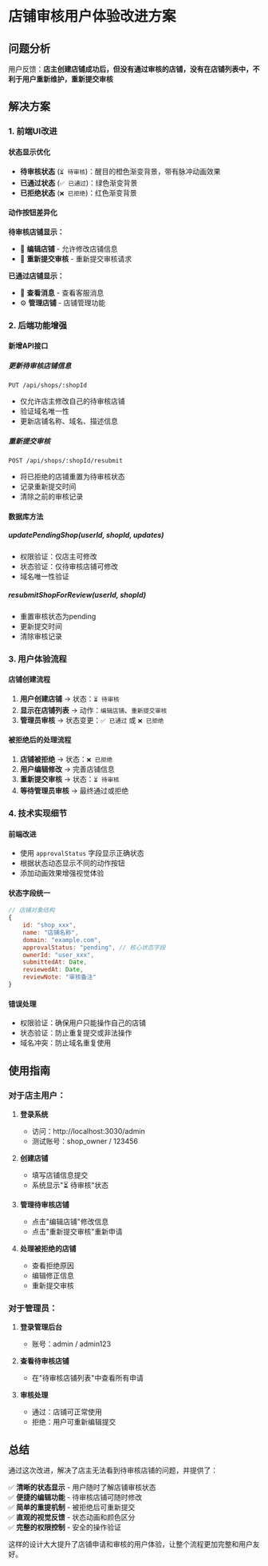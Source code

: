 # 店铺审核用户体验改进方案

## 问题分析

用户反馈：**店主创建店铺成功后，但没有通过审核的店铺，没有在店铺列表中，不利于用户重新维护，重新提交审核**

## 解决方案

### 1. 前端UI改进

#### 状态显示优化
- **待审核状态** (`⏳ 待审核`)：醒目的橙色渐变背景，带有脉冲动画效果
- **已通过状态** (`✅ 已通过`)：绿色渐变背景
- **已拒绝状态** (`❌ 已拒绝`)：红色渐变背景

#### 动作按钮差异化
**待审核店铺显示：**
- 🔧 **编辑店铺** - 允许修改店铺信息
- 🔄 **重新提交审核** - 重新提交审核请求

**已通过店铺显示：**
- 📨 **查看消息** - 查看客服消息
- ⚙️ **管理店铺** - 店铺管理功能

### 2. 后端功能增强

#### 新增API接口

##### 更新待审核店铺信息
```http
PUT /api/shops/:shopId
```
- 仅允许店主修改自己的待审核店铺
- 验证域名唯一性
- 更新店铺名称、域名、描述信息

##### 重新提交审核
```http
POST /api/shops/:shopId/resubmit
```
- 将已拒绝的店铺重置为待审核状态
- 记录重新提交时间
- 清除之前的审核记录

#### 数据库方法

##### updatePendingShop(userId, shopId, updates)
- 权限验证：仅店主可修改
- 状态验证：仅待审核店铺可修改
- 域名唯一性验证

##### resubmitShopForReview(userId, shopId)
- 重置审核状态为pending
- 更新提交时间
- 清除审核记录

### 3. 用户体验流程

#### 店铺创建流程
1. **用户创建店铺** → 状态：`⏳ 待审核`
2. **显示在店铺列表** → 动作：`编辑店铺`、`重新提交审核`
3. **管理员审核** → 状态变更：`✅ 已通过` 或 `❌ 已拒绝`

#### 被拒绝后的处理流程
1. **店铺被拒绝** → 状态：`❌ 已拒绝`
2. **用户编辑修改** → 完善店铺信息
3. **重新提交审核** → 状态：`⏳ 待审核`
4. **等待管理员审核** → 最终通过或拒绝

### 4. 技术实现细节

#### 前端改进
- 使用 `approvalStatus` 字段显示正确状态
- 根据状态动态显示不同的动作按钮
- 添加动画效果增强视觉体验

#### 状态字段统一
```javascript
// 店铺对象结构
{
    id: "shop_xxx",
    name: "店铺名称",
    domain: "example.com", 
    approvalStatus: "pending", // 核心状态字段
    ownerId: "user_xxx",
    submittedAt: Date,
    reviewedAt: Date,
    reviewNote: "审核备注"
}
```

#### 错误处理
- 权限验证：确保用户只能操作自己的店铺
- 状态验证：防止重复提交或非法操作
- 域名冲突：防止域名重复使用

## 使用指南

### 对于店主用户：

1. **登录系统** 
   - 访问：http://localhost:3030/admin
   - 测试账号：shop_owner / 123456

2. **创建店铺**
   - 填写店铺信息提交
   - 系统显示"⏳ 待审核"状态

3. **管理待审核店铺**
   - 点击"编辑店铺"修改信息
   - 点击"重新提交审核"重新申请

4. **处理被拒绝的店铺**
   - 查看拒绝原因
   - 编辑修正信息
   - 重新提交审核

### 对于管理员：

1. **登录管理后台**
   - 账号：admin / admin123

2. **查看待审核店铺**
   - 在"待审核店铺列表"中查看所有申请

3. **审核处理**
   - 通过：店铺可正常使用
   - 拒绝：用户可重新编辑提交

## 总结

通过这次改进，解决了店主无法看到待审核店铺的问题，并提供了：

✅ **清晰的状态显示** - 用户随时了解店铺审核状态  
✅ **便捷的编辑功能** - 待审核店铺可随时修改  
✅ **简单的重提机制** - 被拒绝后可重新提交  
✅ **直观的视觉反馈** - 状态动画和颜色区分  
✅ **完整的权限控制** - 安全的操作验证  

这样的设计大大提升了店铺申请和审核的用户体验，让整个流程更加完整和用户友好。
